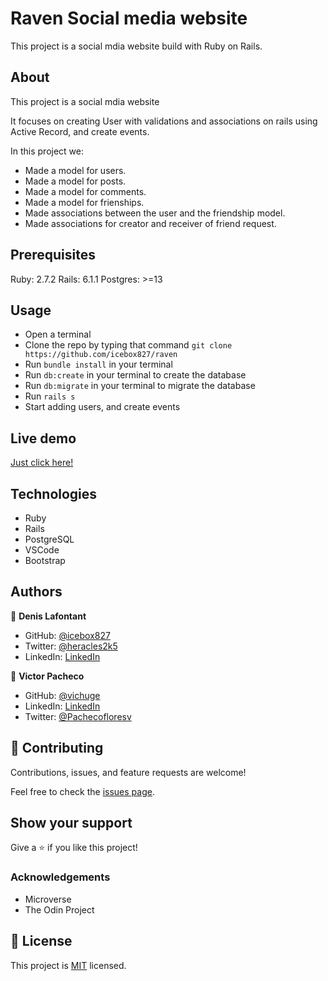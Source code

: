 # Raven Social media website

This project is a social mdia website build with Ruby on Rails.

## About

This project is a social mdia website

It focuses on creating User with validations and associations on rails using Active Record, and create events.

In this project we:
- Made a model for users.
- Made a model for posts.
- Made a model for comments.
- Made a model for frienships.
- Made associations between the user and the friendship model.
- Made associations for creator and receiver of friend request.

## Prerequisites

Ruby: 2.7.2 Rails: 6.1.1 Postgres: >=13

## Usage

- Open a terminal
- Clone the repo by typing that command `git clone https://github.com/icebox827/raven` 
- Run `bundle install` in your terminal
- Run `db:create` in your terminal to create the database
- Run `db:migrate` in your terminal to migrate the database
- Run `rails s`
- Start adding users, and create events

## Live demo
[Just click here!]()

## Technologies

- Ruby
- Rails
- PostgreSQL
- VSCode
- Bootstrap

## Authors

👤 **Denis Lafontant**

- GitHub: [@icebox827](https://github.com/icebox827)
- Twitter: [@heracles2k5](https://twitter.com/@heracles2k5)
- LinkedIn: [LinkedIn](https://www.linkedin.com/in/denis-lafontant/)

👤 **Victor Pacheco**

- GitHub: [@vichuge](https://github.com/vichuge)
- LinkedIn: [LinkedIn](https://www.linkedin.com/in/victor-pacheco-7946aab2/)
- Twitter: [@Pachecofloresv](https://twitter.com/Pachecofloresv)


## 🤝 Contributing

Contributions, issues, and feature requests are welcome!

Feel free to check the [issues page](https://github.com/icebox827/raven/issues/3).

## Show your support

Give a ⭐️ if you like this project!

### Acknowledgements

- Microverse
- The Odin Project

## 📝 License

This project is [MIT](./LICENSE) licensed.